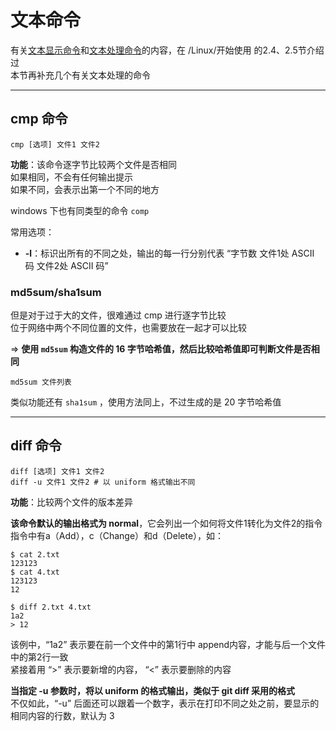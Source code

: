 # 文本命令  

有关[文本显示命令](../开始使用/2.4.文本显示命令.md)和[文本处理命令](../开始使用/2.5.文本处理命令.md)的内容，在 /Linux/开始使用 的2.4、2.5节介绍过  
本节再补充几个有关文本处理的命令  

-----------------

## cmp 命令
``` Shell
cmp [选项] 文件1 文件2
```
**功能**：该命令逐字节比较两个文件是否相同  
如果相同，不会有任何输出提示  
如果不同，会表示出第一个不同的地方  

windows 下也有同类型的命令 `comp`  

常用选项：  
* **-l**：标识出所有的不同之处，输出的每一行分别代表 “字节数 文件1处 ASCII 码 文件2处 ASCII 码”  

### md5sum/sha1sum
但是对于过于大的文件，很难通过 cmp 进行逐字节比较  
位于网络中两个不同位置的文件，也需要放在一起才可以比较  

=> **使用 `md5sum` 构造文件的 16 字节哈希值，然后比较哈希值即可判断文件是否相同**  
``` Shell
md5sum 文件列表
```
类似功能还有 `sha1sum` ，使用方法同上，不过生成的是 20 字节哈希值  

-------------

## diff 命令
``` Shell
diff [选项] 文件1 文件2
diff -u 文件1 文件2 # 以 uniform 格式输出不同
```
**功能**：比较两个文件的版本差异  

**该命令默认的输出格式为 normal**，它会列出一个如何将文件1转化为文件2的指令  
指令中有a（Add），c（Change）和d（Delete），如：  
``` Shell
$ cat 2.txt 
123123
$ cat 4.txt 
123123
12

$ diff 2.txt 4.txt
1a2
> 12
```
该例中，“1a2” 表示要在前一个文件中的第1行中 append内容，才能与后一个文件中的第2行一致  
紧接着用 “>” 表示要新增的内容， “<” 表示要删除的内容  

**当指定 -u 参数时，将以 uniform 的格式输出，类似于 git diff 采用的格式**  
不仅如此，“-u” 后面还可以跟着一个数字，表示在打印不同之处之前，要显示的相同内容的行数，默认为 3  